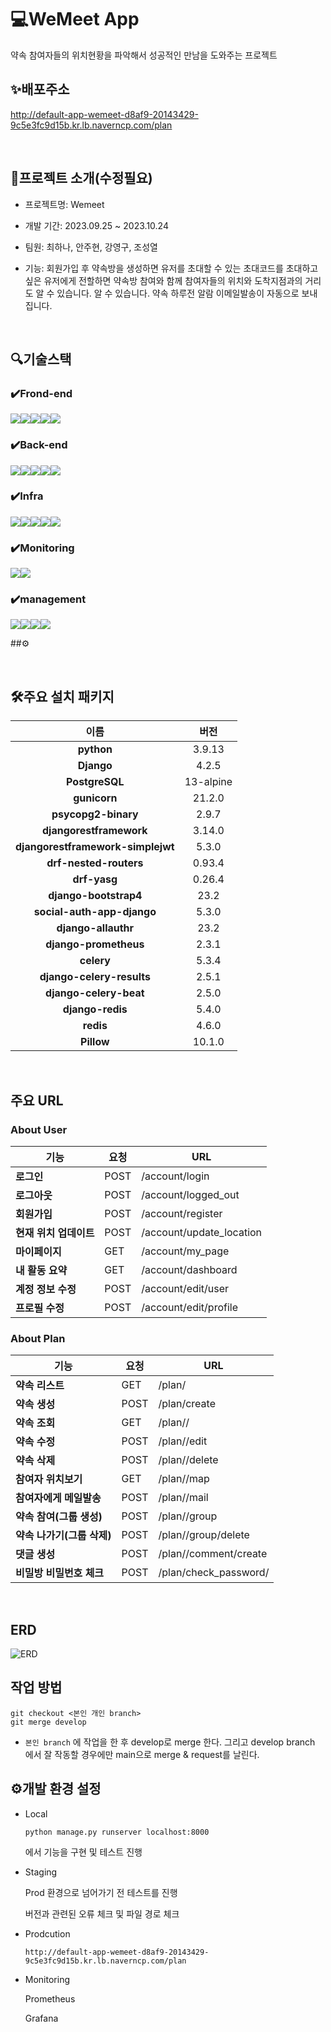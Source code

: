 # 💻WeMeet App
약속 참여자들의 위치현황을 파악해서 성공적인 만남을 도와주는 프로젝트

## ✨배포주소
http://default-app-wemeet-d8af9-20143429-9c5e3fc9d15b.kr.lb.naverncp.com/plan

<br>

## 🎲프로젝트 소개(수정필요)
- 프로젝트명: Wemeet
  
- 개발 기간: 2023.09.25 ~ 2023.10.24
  
- 팀원: 최하나, 안주현, 강영구, 조성열
  
- 기능: 회원가입 후 약속방을 생성하면 유저를 초대할 수 있는 초대코드를 초대하고싶은 유저에게 전할하면 약속방 참여와 함께 참여자들의 위치와 도착지점과의 거리도 알 수 있습니다. 알 수 있습니다. 약속 하루전 알람 이메일발송이 자동으로 보내집니다. 


<br>

## 🔍기술스택

### ✔️Frond-end
<img src="https://img.shields.io/badge/react-61DAFB?style=for-the-badge&logo=react&logoColor=black"><img src="https://img.shields.io/badge/javascript-F7DF1E?style=for-the-badge&logo=javascript&logoColor=black"><img src="https://img.shields.io/badge/html5-E34F26?style=for-the-badge&logo=html5&logoColor=white"><img src="https://img.shields.io/badge/css-1572B6?style=for-the-badge&logo=css3&logoColor=white"><img src="https://img.shields.io/badge/bootstrap-7952B3?style=for-the-badge&logo=bootstrap&logoColor=white">


### ✔️Back-end
<img src="https://img.shields.io/badge/django-092E20?style=for-the-badge&logo=django&logoColor=white"><img src="https://img.shields.io/badge/python-3776AB?style=for-the-badge&logo=python&logoColor=white"><img src="https://img.shields.io/badge/redis-DC382D?style=for-the-badge&logo=redis&logoColor=white"><img src="https://img.shields.io/badge/Celery-37814A?style=for-the-badge&logo=Celery&logoColor=white"><img src="https://img.shields.io/badge/PostgreSQL-4169E1?style=for-the-badge&logo=PostgreSQL&logoColor=white">


### ✔️Infra 
<img src="https://img.shields.io/badge/Naver Cloud Platform-03C75A?style=for-the-badge&logo=Naver&logoColor=white"><img src="https://img.shields.io/badge/Terraform-844FBA?style=for-the-badge&logo=Terraform&logoColor=white"><img src="https://img.shields.io/badge/Kubernetes-EF7B4D?style=for-the-badge&logo=Kubernetes&logoColor=white"><img src="https://img.shields.io/badge/ArgoCD-326CE5?style=for-the-badge&logo=Argo&logoColor=white"><img src="https://img.shields.io/badge/Helm-0F1689?style=for-the-badge&logo=Helm&logoColor=white">

### ✔️Monitoring
<img src="https://img.shields.io/badge/Grafana-F46800?style=for-the-badge&logo=Grafana&logoColor=white"><img src="https://img.shields.io/badge/Prometheus-E6522C?style=for-the-badge&logo=Prometheus&logoColor=white">

### ✔️management
<img src="https://img.shields.io/badge/git-F05032?style=for-the-badge&logo=git&logoColor=white"><img src="https://img.shields.io/badge/github-181717?style=for-the-badge&logo=github&logoColor=white"><img src="https://img.shields.io/badge/Notion-000000?style=for-the-badge&logo=Notion&logoColor=white"><img src="https://img.shields.io/badge/Discord-5865F2?style=for-the-badge&logo=Discord&logoColor=white">

##⚙

<br>

## 🛠주요 설치 패키지


|                이름                 |    버전    |
|:---------------------------------:|:--------:|
|            **python**             |  3.9.13  |
|            **Django**             |  4.2.5   |
|          **PostgreSQL**           | 13-alpine|
|           **gunicorn**            |  21.2.0  |
|        **psycopg2-binary**        |  2.9.7   |
|      **djangorestframework**      |  3.14.0  |
| **djangorestframework-simplejwt** |  5.3.0   |
|      **drf-nested-routers**       |  0.93.4  |
|          **drf-yasg**             |  0.26.4  |
|      **django-bootstrap4**        |   23.2   |
|    **social-auth-app-django**     |   5.3.0  |
|       **django-allauthr**         |   23.2   |
|      **django-prometheus**        |  2.3.1   |
|          **celery**               |  5.3.4   |
|     **django-celery-results**     |  2.5.1   |
|       **django-celery-beat**      |  2.5.0   |
|         **django-redis**          |  5.4.0   |
|          **redis**                |  4.6.0   |
|          **Pillow**               |  10.1.0  |

<br>

## 주요 URL

### About User

|     기능     |          요청            |     URL     |
|-------------|--------------------------|-------------|
| **로그인**              |       POST         | /account/login |
| **로그아웃**            |       POST         | /account/logged_out   |
| **회원가입**            |       POST         | /account/register    |
| **현재 위치 업데이트**   |      POST          | /account/update_location    |
| **마이페이지**          |       GET          | /account/my_page    |
| **내 활동 요약**        |       GET          | /account/dashboard    |
| **계정 정보 수정**      |       POST         | /account/edit/user    |
| **프로필 수정**         |       POST         | /account/edit/profile    |


### About Plan

|     기능     |          요청            |     URL     |
|-------------|--------------------------|-------------|
| **약속 리스트**           |       GET         | /plan/ |
| **약속 생성**             |  POST     | /plan/create   |
| **약속 조회**             |  GET      | /plan/<pk>/    |
| **약속 수정**             |  POST     | /plan/<pk>/edit  |
| **약속 삭제**             |   POST    | /plan/<pk>/delete |
| **참여자 위치보기**        |   GET     | /plan/<pk>/map  |
| **참여자에게 메일발송**     |  POST    | /plan/<pk>/mail   |
| **약속 참여(그룹 생성)**    |  POST    | /plan/<pk>/group  |
| **약속 나가기(그룹 삭제)**  |  POST    | /plan/<pk>/group/delete  |
| **댓글 생성**              |  POST    | /plan/<pk>/comment/create  |
| **비밀방 비밀번호 체크**    |  POST    | /plan/check_password/    |

<br>

## ERD

![ERD](https://github.com/Ex-ez/Django_development/assets/68387118/3bb946b9-9b75-40f6-99e8-80c8433190cc)

## 작업 방법
    
    git checkout <본인 개인 branch>
    git merge develop

- `본인 branch` 에 작업을 한 후 develop로 merge 한다. 그리고 develop branch 에서 잘 작동할 경우에만 main으로 merge & request를 날린다.

## ⚙개발 환경 설정

- Local

    ```
    python manage.py runserver localhost:8000
    ```
    에서 기능을 구현 및 테스트 진행

- Staging

    Prod 환경으로 넘어가기 전 테스트를 진행
    
    버전과 관련된 오류 체크 및 파일 경로 체크

- Prodcution

    ```
    http://default-app-wemeet-d8af9-20143429-9c5e3fc9d15b.kr.lb.naverncp.com/plan
    ```

    
- Monitoring

    Prometheus 

    Grafana
